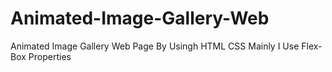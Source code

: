 # Animated-Image-Gallery-Web
Animated Image Gallery Web Page By Usingh HTML CSS
Mainly I Use Flex-Box Properties
